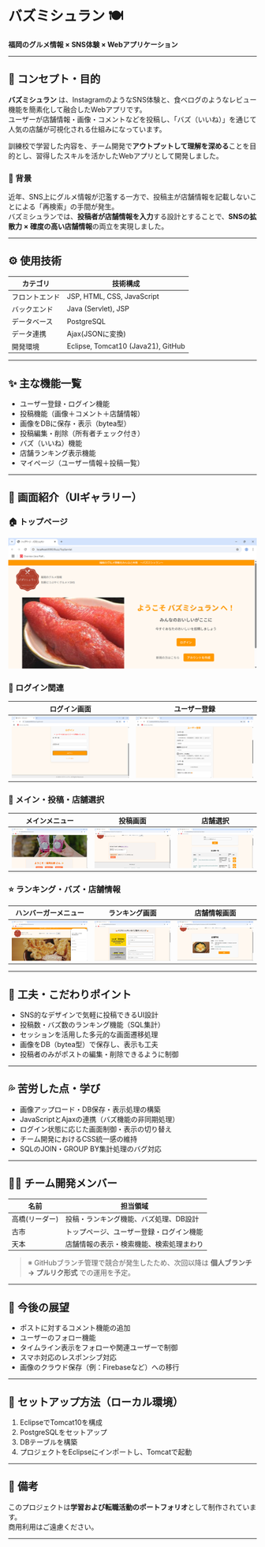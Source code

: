 # バズミシュラン 🍽️

**福岡のグルメ情報 × SNS体験 × Webアプリケーション**

---

## 📌 コンセプト・目的

**バズミシュラン** は、InstagramのようなSNS体験と、食べログのようなレビュー機能を簡素化して融合したWebアプリです。  
ユーザーが店舗情報・画像・コメントなどを投稿し、「バズ（いいね）」を通じて人気の店舗が可視化される仕組みになっています。

訓練校で学習した内容を、チーム開発で**アウトプットして理解を深める**ことを目的とし、習得したスキルを活かしたWebアプリとして開発しました。

### 🎯 背景

近年、SNS上にグルメ情報が氾濫する一方で、投稿主が店舗情報を記載しないことによる「再検索」の手間が発生。  
バズミシュランでは、**投稿者が店舗情報を入力**する設計とすることで、**SNSの拡散力 × 確度の高い店舗情報**の両立を実現しました。

---

## ⚙️ 使用技術

| カテゴリ       | 技術構成                          |
|----------------|------------------------------------|
| フロントエンド | JSP, HTML, CSS, JavaScript         |
| バックエンド   | Java (Servlet), JSP                |
| データベース   | PostgreSQL                         |
| データ連携     | Ajax(JSONに変換)                         |
| 開発環境       | Eclipse, Tomcat10 (Java21), GitHub |

---

## ✨ 主な機能一覧

- ユーザー登録・ログイン機能
- 投稿機能（画像＋コメント＋店舗情報）
- 画像をDBに保存・表示（bytea型）
- 投稿編集・削除（所有者チェック付き）
- バズ（いいね）機能
- 店舗ランキング表示機能
- マイページ（ユーザー情報＋投稿一覧）

---

## 📸 画面紹介（UIギャラリー）

### 🏠 トップページ
![トップ画面](src/main/webapp/screenshots/toppage.png)

### 🔐 ログイン関連
| ログイン画面 | ユーザー登録 |
|--------------|---------------|
| ![ログイン](src/main/webapp/screenshots/login.png) | ![登録](src/main/webapp/screenshots/register.png) |

### 🍔 メイン・投稿・店舗選択
| メインメニュー | 投稿画面 | 店舗選択 |
|----------------|----------|-----------|
| ![メイン](src/main/webapp/screenshots/mainmenu.png) | ![投稿](src/main/webapp/screenshots/post.png) | ![選択](src/main/webapp/screenshots/selectShop.png) |

### ⭐ ランキング・バズ・店舗情報
| ハンバーガーメニュー | ランキング画面 | 店舗情報画面 |
|----------------------|----------------|----------------|
| ![メニュー](src/main/webapp/screenshots/open.png) | ![ランキング](src/main/webapp/screenshots/ranking.png) | ![店舗情報](src/main/webapp/screenshots/shopinfo.png) |

---

## 🔧 工夫・こだわりポイント

- SNS的なデザインで気軽に投稿できるUI設計
- 投稿数・バズ数のランキング機能（SQL集計）
- セッションを活用した多元的な画面遷移処理
- 画像をDB（bytea型）で保存し、表示も工夫
- 投稿者のみがポストの編集・削除できるように制御

---

## 💦 苦労した点・学び

- 画像アップロード・DB保存・表示処理の構築
- JavaScriptとAjaxの連携（バズ機能の非同期処理）
- ログイン状態に応じた画面制御・表示の切り替え
- チーム開発におけるCSS統一感の維持
- SQLのJOIN・GROUP BY集計処理のバグ対応

---

## 🧑‍💻 チーム開発メンバー

| 名前   | 担当領域                                      |
|---------------|---------------------------------------|
| 高橋(リーダー) | 投稿・ランキング機能、バズ処理、DB設計   |
| 古市   　　　　| トップページ、ユーザー登録・ログイン機能 |
| 天本  　　　　 | 店舗情報の表示・検索機能、検索処理まわり  |

> ※ GitHubブランチ管理で競合が発生したため、次回以降は **個人ブランチ → プルリク形式** での運用を予定。

---

## 🏁 今後の展望

- ポストに対するコメント機能の追加
- ユーザーのフォロー機能
- タイムライン表示をフォローや関連ユーザーで制御
- スマホ対応のレスポンシブ対応
- 画像のクラウド保存（例：Firebaseなど）への移行

---

## 📂 セットアップ方法（ローカル環境）

1. EclipseでTomcat10を構成
2. PostgreSQLをセットアップ
3. DBテーブルを構築
4. プロジェクトをEclipseにインポートし、Tomcatで起動

---

## 📝 備考

このプロジェクトは**学習および転職活動のポートフォリオ**として制作されています。  
商用利用はご遠慮ください。

---
